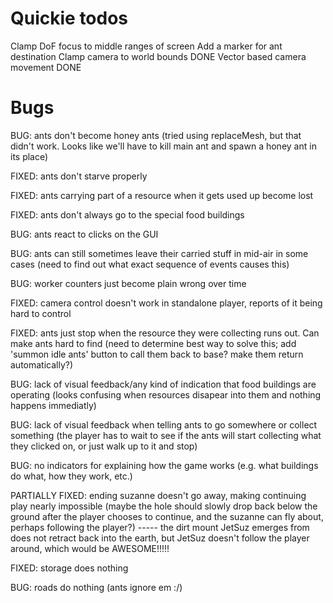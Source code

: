 
# Quickie todos

Clamp DoF focus to middle ranges of screen
Add a marker for ant destination
Clamp camera to world bounds DONE
Vector based camera movement DONE

# Bugs

BUG: ants don't become honey ants
(tried using replaceMesh, but that didn't work. Looks like we'll have to kill main ant and spawn a honey ant in its place)

FIXED: ants don't starve properly

FIXED: ants carrying part of a resource when it gets used up become lost

FIXED: ants don't always go to the special food buildings

BUG: ants react to clicks on the GUI

BUG: ants can still sometimes leave their carried stuff in mid-air in some cases (need to find out what exact sequence of events causes this)

BUG: worker counters just become plain wrong over time

FIXED: camera control doesn't work in standalone player, reports of it being hard to control

FIXED: ants just stop when the resource they were collecting runs out. Can make ants hard to find (need to determine best way to solve this; add 'summon idle ants' button to call them back to base? make them return automatically?)

BUG: lack of visual feedback/any kind of indication that food buildings are operating (looks confusing when resources disapear into them and nothing happens immediatly)

BUG: lack of visual feedback when telling ants to go somewhere or collect something (the player has to wait to see if the ants will start collecting what they clicked on, or just walk up to it and stop)

BUG: no indicators for explaining how the game works (e.g. what buildings do what, how they work, etc.)

PARTIALLY FIXED: ending suzanne doesn't go away, making continuing play nearly impossible (maybe the hole should slowly drop back below the ground after the player chooses to continue, and the suzanne can fly about, perhaps following the player?) ----- the dirt mount JetSuz emerges from does not retract back into the earth, but JetSuz doesn't follow the player around, which would be AWESOME!!!!!

FIXED: storage does nothing

BUG: roads do nothing (ants ignore em :/)
